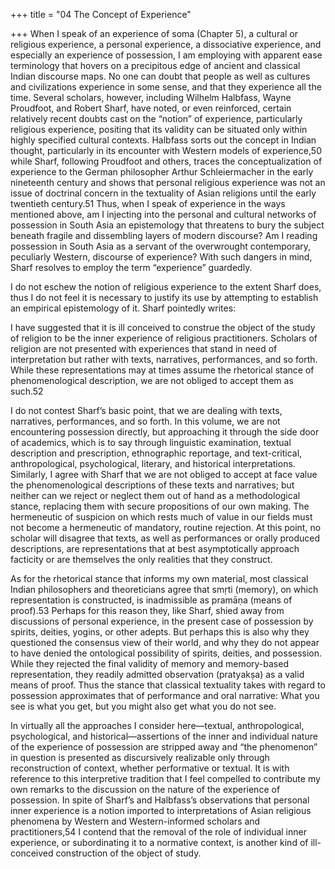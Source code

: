 +++
title = "04 The Concept of Experience"

+++
When I speak of an experience of soma (Chapter 5), a cultural or religious experience, a personal experience, a dissociative experience, and especially an experience of possession, I am employing with apparent ease terminology that hovers on a precipitous edge of ancient and classical Indian discourse maps. No one can doubt that people as well as cultures and civilizations experience in some sense, and that they experience all the time. Several scholars, however, including Wilhelm Halbfass, Wayne Proudfoot, and Robert Sharf, have noted, or even reinforced, certain relatively recent doubts cast on the “notion” of experience, particularly religious experience, positing that its validity can be situated only within highly specified cultural contexts. Halbfass sorts out the concept in Indian thought, particularly in its encounter with Western models of experience,50 while Sharf, following Proudfoot and others, traces the conceptualization of experience to the German philosopher Arthur Schleiermacher in the early nineteenth century and shows that personal religious experience was not an issue of doctrinal concern in the textuality of Asian religions until the early twentieth century.51 Thus, when I speak of experience in the ways mentioned above, am I injecting into the personal and cultural networks of possession in South Asia an epistemology that threatens to bury the subject beneath fragile and dissembling layers of modern discourse? Am I reading possession in South Asia as a servant of the overwrought contemporary, peculiarly Western, discourse of experience? With such dangers in mind, Sharf resolves to employ the term “experience” guardedly.

I do not eschew the notion of religious experience to the extent Sharf does, thus I do not feel it is necessary to justify its use by attempting to establish an empirical epistemology of it. Sharf pointedly writes:

I have suggested that it is ill conceived to construe the object of the study of religion to be the inner experience of religious practitioners. Scholars of religion are not presented with experiences that stand in need of interpretation but rather with texts, narratives, performances, and so forth. While these representations may at times assume the rhetorical stance of phenomenological description, we are not obliged to accept them as such.52

I do not contest Sharf’s basic point, that we are dealing with texts, narratives, performances, and so forth. In this volume, we are not encountering possession directly, but approaching it through the side door of academics, which is to say through linguistic examination, textual description and prescription, ethnographic reportage, and text-critical, anthropological, psychological, literary, and historical interpretations. Similarly, I agree with Sharf that we are not obliged to accept at face value the phenomenological descriptions of these texts and narratives; but neither can we reject or neglect them out of hand as a methodological stance, replacing them with secure propositions of our own making. The hermeneutic of suspicion on which rests much of value in our fields must not become a hermeneutic of mandatory, routine rejection. At this point, no scholar will disagree that texts, as well as performances or orally produced descriptions, are representations that at best asymptotically approach facticity or are themselves the only realities that they construct.

As for the rhetorical stance that informs my own material, most classical Indian philosophers and theoreticians agree that smṛti (memory), on which representation is constructed, is inadmissible as pramāṇa (means of proof).53 Perhaps for this reason they, like Sharf, shied away from discussions of personal experience, in the present case of possession by spirits, deities, yogins, or other adepts. But perhaps this is also why they questioned the consensus view of their world, and why they do not appear to have denied the ontological possibility of spirits, deities, and possession. While they rejected the final validity of memory and memory-based representation, they readily admitted observation (pratyakṣa) as a valid means of proof. Thus the stance that classical textuality takes with regard to possession approximates that of performance and oral narrative: What you see is what you get, but you might also get what you do not see.

In virtually all the approaches I consider here—textual, anthropological, psychological, and historical—assertions of the inner and individual nature of the experience of possession are stripped away and “the phenomenon” in question is presented as discursively realizable only through reconstruction of context, whether performative or textual. It is with reference to this interpretive tradition that I feel compelled to contribute my own remarks to the discussion on the nature of the experience of possession. In spite of Sharf’s and Halbfass’s observations that personal inner experience is a notion imported to interpretations of Asian religious phenomena by Western and Western-informed scholars and practitioners,54 I contend that the removal of the role of individual inner experience, or subordinating it to a normative context, is another kind of ill-conceived construction of the object of study.
